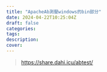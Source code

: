 ```yaml
---
title: "ApacheAb測壓windows的bin部分"
date: 2024-04-22T10:25:04Z
draft: false
categories:
tags:
description: 
cover: 
---
```

> https://share.dahi.icu/abtest/